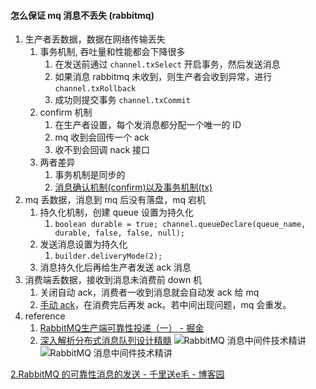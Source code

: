 #### 怎么保证 mq 消息不丢失 (rabbitmq)
 1. 生产者丢数据，数据在网络传输丢失
	1. 事务机制, 吞吐量和性能都会下降很多
		1. 在发送前通过 `channel.txSelect` 开启事务，然后发送消息
		2. 如果消息 rabbitmq 未收到，则生产者会收到异常，进行 `channel.txRollback`
		3. 成功则提交事务 `channel.txCommit`
	2. confirm 机制
		1. 在生产者设置，每个发消息都分配一个唯一的 ID
		2. mq 收到会回传一个 ack
		3. 收不到会回调 nack 接口
	3. 两者差异
		1. 事务机制是同步的
		2. [消息确认机制(confirm)以及事务机制(tx)](https://writing-bugs.blog.csdn.net/article/details/102935393)
2. mq 丢数据，消息到 mq 后没有落盘，mq 宕机
	1. 持久化机制，创建 queue 设置为持久化
		1. `boolean durable = true; channel.queueDeclare(queue_name, durable, false, false, null);`
	2. 发送消息设置为持久化
		1. `builder.deliveryMode(2);`
	3. 消息持久化后再给生产者发送 ack 消息
3. 消费端丢数据，接收到消息未消费前 down 机
	1. 关闭自动 ack，消费者一收到消息就会自动发 ack 给 mq
	2. [手动 ack](https://writing-bugs.blog.csdn.net/article/details/103701101)，在消费完后再发 ack。若中间出现问题，mq 会重发。
4. reference
	1. [RabbitMQ生产端可靠性投递（一） - 掘金](https://juejin.cn/post/6997973196716638238)
	2. [深入解析分布式消息队列设计精髓](https://mp.weixin.qq.com/s/7NfpOjnEetbwp7owJ53Z4w)
![RabbitMQ 消息中间件技术精讲](RabbitMQ%20消息中间件技术精讲.md#3-2%20消息如何保障%20100%20的投递成功方案-1%2015%2038)
![RabbitMQ 消息中间件技术精讲](RabbitMQ%20消息中间件技术精讲.md#3-3%20消息如何保障%20100%20的投递成功方案-2%2012%2014)




[2.RabbitMQ 的可靠性消息的发送 - 千里送e毛 - 博客园](https://www.cnblogs.com/qlsem/p/11553266.html)